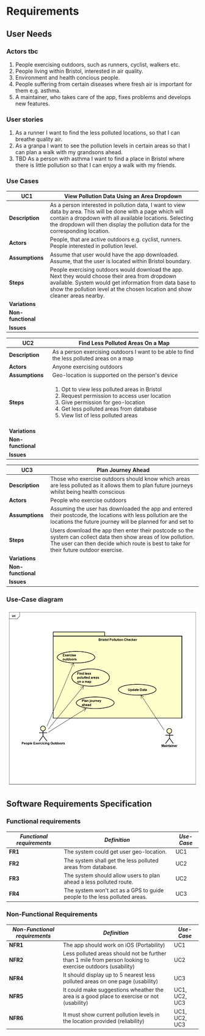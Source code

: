 # Requirements

## User Needs

### Actors tbc
1. People exercising outdoors, such as runners, cyclist, walkers etc. 
2. People living within Bristol, interested in air quality.
3. Environment and health concious people.
4. People suffering from certain diseases where fresh air is important for them e.g. asthma.
5. A maintainer, who takes care of the app, fixes problems and develops new features. 

### User stories

1. As a runner I want to find the less polluted locations, so that I can breathe quality air.
2. As a granpa I want to see the pollution levels in certain areas so that I can plan a walk with my grandsons ahead. 
3. TBD As a person with asthma I want to find a place in Bristol where there is little pollution so that I can enjoy a walk with my friends.

### Use Cases

| UC1        | View Pollution Data Using an Area Dropdown | 
| -------------------------------------- | ------------------- |
| **Description** | As a person interested in pollution data, I want to view data by area. This will be done with a page which will contain a dropdown with all available locations. Selecting the dropdown will then display the pollution data for the corresponding location.|
| **Actors** | People, that are active outdoors e.g. cyclist, runners. People interested in pollution level.|
| **Assumptions** | Assume that user would have the app downloaded. Assume, that the user is located within Bristol boundary.|
| **Steps** | People exercising outdoors would download the app. Next they would choose their area from dropdown available. System would get information from data base to show the pollution level at the chosen location and show cleaner areas nearby.|
| **Variations** |  |
| **Non-functional** |  |
| **Issues** |  |

| UC2        | Find Less Polluted Areas On a Map | 
| -------------------------------------- | ------------------- |
| **Description** | As a person exercising outdoors I want to be able to find the less polluted areas on a map |
| **Actors** | Anyone exercising outdoors |
| **Assumptions** | Geo-location is supported on the person's device |
| **Steps** | <ol>  <li>Opt to view less polluted areas in Bristol</li><li>Request permission to access user location</li> <li>Give permission for geo-location</li> <li>Get less polluted areas from database</li> <li>View list of less polluted areas</li> 
    </ol>  |
| **Variations** |  |
| **Non-functional** |  |
| **Issues** |  |

| UC3        | Plan Journey Ahead | 
| -------------------------------------- | ------------------- |
| **Description** | Those who exercise outdoors should know which areas are less polluted as it allows them to plan future journeys whilst being health conscious |
| **Actors** | People who exercise outdoors |
| **Assumptions** | Assuming the user has downloaded the app and entered their postcode, the locations with less pollution are the locations the future journey will be planned for and set to |
| **Steps** | Users download the app then enter their postcode so the system can collect data then show areas of low pollution. The user can then decide which route is best to take for their future outdoor exercise. 
| **Variations** |  |
| **Non-functional** |  |
| **Issues** |  |

### Use-Case diagram

![Insert your Use-Case-Diagram Here](images/image_usecase.png)

## Software Requirements Specification

### Functional requirements
  
|  ***Functional requirements*** |   ***Definition*** |    ***Use-Case*** | 
| -------------------------------------- | ------------------- | ------------------- |
| **FR1** | The system could get user geo-location. | UC1 |
| **FR2** | The system shall get the less polluted areas from database. | UC2 |
| **FR3** | The system should allow users to plan ahead a less polluted route.  | UC2 |
| **FR4** | The system won't act as a GPS to guide people to the less polluted areas. | UC3 |

### Non-Functional Requirements

|  ***Non-Functional requirements*** |   ***Definition*** |    ***Use-Case*** | 
| -------------------------------------- | ------------------- | ------------------- |
| **NFR1** | The app should work on iOS (Portability) | UC1 |
| **NFR2** | Less polluted areas should not be further than 1 mile from person looking to exercise outdoors (usability) | UC2 |
| **NFR4** | It should display up to 5 nearest less polluted areas on one page (usability) | UC3 |
| **NFR5** | It could make suggestions wheather the area is a good place to exercise or not (usability) | UC1, UC2, UC3 |
| **NFR6** | It must show current pollution levels in the location provided (reliability) | UC1, UC2, UC3 |


